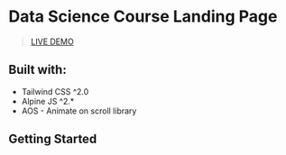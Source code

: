 # Data Science Course Landing Page

> [LIVE DEMO](https://bysgradschool.com)


## Built with:
- Tailwind CSS ^2.0
- Alpine JS ^2.*
- AOS - Animate on scroll library

## Getting Started



